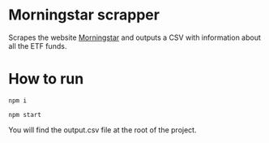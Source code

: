 # Morningstar scrapper

Scrapes the website [Morningstar](https://www.morningstar.com/) and outputs a CSV with information about all the ETF funds.

# How to run

`npm i`

`npm start`

You will find the output.csv file at the root of the project.
